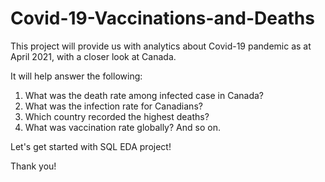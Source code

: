# Covid-19-Vaccinations-and-Deaths

This project will provide us with analytics about Covid-19 pandemic as at April 2021, with a closer look at Canada.

It will help answer the following:

1. What was the death rate among infected case in Canada?
2. What was the infection rate for Canadians?
3. Which country recorded the highest deaths?
4. What was vaccination rate globally?
And so on.

Let's get started with SQL EDA project!

Thank you!
